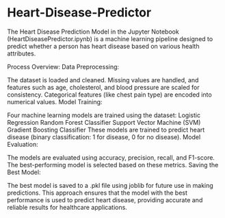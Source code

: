 # Heart-Disease-Predictor

The Heart Disease Prediction Model in the Jupyter Notebook (HeartDiseasePredictor.ipynb) is a machine learning pipeline designed to predict whether a person has heart disease based on various health attributes.

Process Overview:
Data Preprocessing:

The dataset is loaded and cleaned. Missing values are handled, and features such as age, cholesterol, and blood pressure are scaled for consistency. Categorical features (like chest pain type) are encoded into numerical values.
Model Training:

Four machine learning models are trained using the dataset:
Logistic Regression
Random Forest Classifier
Support Vector Machine (SVM)
Gradient Boosting Classifier
These models are trained to predict heart disease (binary classification: 1 for disease, 0 for no disease).
Model Evaluation:

The models are evaluated using accuracy, precision, recall, and F1-score. The best-performing model is selected based on these metrics.
Saving the Best Model:

The best model is saved to a .pkl file using joblib for future use in making predictions.
This approach ensures that the model with the best performance is used to predict heart disease, providing accurate and reliable results for healthcare applications.

